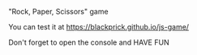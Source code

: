 "Rock, Paper, Scissors" game

You can test it at https://blackprick.github.io/js-game/

Don't forget to open the console and HAVE FUN
